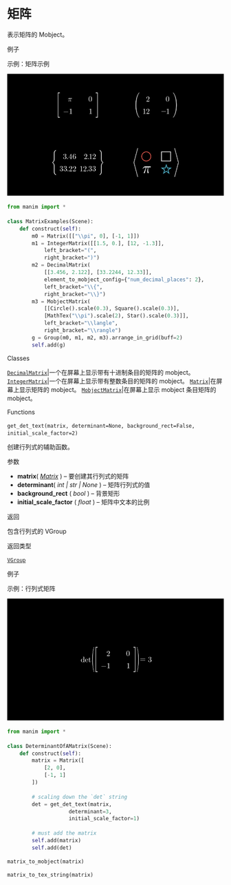 # 矩阵

表示矩阵的 Mobject。

例子

示例：矩阵示例

![MatrixExamples-1.png](./static/MatrixExamples-1.png)

```py
from manim import *

class MatrixExamples(Scene):
    def construct(self):
        m0 = Matrix([["\\pi", 0], [-1, 1]])
        m1 = IntegerMatrix([[1.5, 0.], [12, -1.3]],
            left_bracket="(",
            right_bracket=")")
        m2 = DecimalMatrix(
            [[3.456, 2.122], [33.2244, 12.33]],
            element_to_mobject_config={"num_decimal_places": 2},
            left_bracket="\\{",
            right_bracket="\\}")
        m3 = MobjectMatrix(
            [[Circle().scale(0.3), Square().scale(0.3)],
            [MathTex("\\pi").scale(2), Star().scale(0.3)]],
            left_bracket="\\langle",
            right_bracket="\\rangle")
        g = Group(m0, m1, m2, m3).arrange_in_grid(buff=2)
        self.add(g)
```

Classes

[`DecimalMatrix`]()|一个在屏幕上显示带有十进制条目的矩阵的 mobject。
[`IntegerMatrix`]()|一个在屏幕上显示带有整数条目的矩阵的 mobject。
[`Matrix`]()|在屏幕上显示矩阵的 mobject。
[`MobjectMatrix`]()|在屏幕上显示 mobject 条目矩阵的 mobject。


Functions

`get_det_text(matrix, determinant=None, background_rect=False, initial_scale_factor=2)`

创建行列式的辅助函数。

参数

- **matrix**( [_Matrix_]() ) – 要创建其行列式的矩阵
- **determinant**( _int_ _|_ _str_ _|_ _None_ ) – 矩阵行列式的值
- **background_rect** ( _bool_ ) – 背景矩形
- **initial_scale_factor** ( _float_ ) – 矩阵中文本的比例

返回

包含行列式的 VGroup

返回类型

[`VGroup`]()

例子

示例：行列式矩阵

![DeterminantOfAMatrix-1.png](./static/DeterminantOfAMatrix-1.png)

```py
from manim import *

class DeterminantOfAMatrix(Scene):
    def construct(self):
        matrix = Matrix([
            [2, 0],
            [-1, 1]
        ])

        # scaling down the `det` string
        det = get_det_text(matrix,
                    determinant=3,
                    initial_scale_factor=1)

        # must add the matrix
        self.add(matrix)
        self.add(det)
```

`matrix_to_mobject(matrix)`

`matrix_to_tex_string(matrix)`